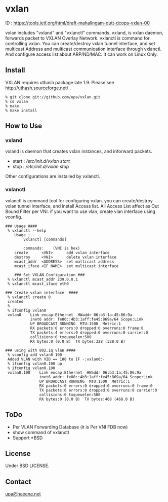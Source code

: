 vxlan
=====

ID : https://tools.ietf.org/html/draft-mahalingam-dutt-dcops-vxlan-00

vxlan includes "vxland" and "vxlanctl" commands.  vxland, is vxlan
daemon, forwards packet to VXLAN Overlay Network. vxlanctl is command
for controlling vxlan.  You can create/destroy vxlan tunnel interface,
and set multicast Address and multicast communication interface
through vxlanctl. And configure access list about ARP/ND/MAC.  It can
work on Linux Only.

Install
-------
VXLAN requires uthash package late 1.9.
Please see http://uthash.sourceforge.net/ .

	% git clone git://github.com/upa/vxlan.git
	% cd vxlan
	% make
	% make install


How to Use
----------

### vxland ###

vxland is daemon that creates vxlan instances, and inforward packets.

+ start : _/etc/init.d/vxlan start_
+ stop : _/etc/init.d/vxlan stop_

Other configurations are installed by vxlanctl.


### vxlanctl ###

vxlanctl is command tool for configuring vxlan. you can 
create/destroy vxlan tunnel interface, and install Access 
list. All Access List affect as Out Bound Filter per VNI. 
if you want to use vlan, create vlan interface using vconfig.

	### Usage ####
	 % vxlanctl --help
	    Usage :
   	        vxlanctl [commands]

            commands:    (VNI is hex)
	    create      <VNI>      add vxlan interface
	    destroy     <VNI>      delete vxlan interface
	    mcast_addr  <ADDRESS>  set multicast address
	    mcast_iface <IF NAME>  set multicast interface
	  	 
        ### Set VXLAN Configuration ###
	 % vxlanctl mcast_addr 239.0.0.1
	 % vxlanctl mcast_iface eth0

	### Create vxlan interface  ####
	 % vxlanctl create 0
	 created
	 %
	 % ifconfig vxlan0
	 vxlan0    Link encap:Ethernet  HWaddr 06:b3:1a:45:86:9a  
	           inet6 addr: fe80::4b3:1aff:fe45:869a/64 Scope:Link
	           UP BROADCAST RUNNING  MTU:1500  Metric:1
	           RX packets:0 errors:0 dropped:0 overruns:0 frame:0
	           TX packets:4 errors:0 dropped:0 overruns:0 carrier:0
	           collisions:0 txqueuelen:500 
	           RX bytes:0 (0.0 B)  TX bytes:328 (328.0 B)
	 
	### using with 802.1q vlan ####
	 % vconfig add vxlan0 100
	 Added VLAN with VID == 100 to IF -:vxlan0:-
	 % ifconfig vxlan0.100 up
	 % ifconfig vxlan0.100
	 vxlan0.100    Link encap:Ethernet  HWaddr 06:b3:1a:45:86:9a  
	               inet6 addr: fe80::4b3:1aff:fe45:869a/64 Scope:Link
	               UP BROADCAST RUNNING  MTU:1500  Metric:1
	               RX packets:0 errors:0 dropped:0 overruns:0 frame:0
	               TX packets:6 errors:0 dropped:0 overruns:0 carrier:0
	               collisions:0 txqueuelen:500 
	               RX bytes:0 (0.0 B)  TX bytes:468 (468.0 B)


ToDo
----
+ Per VLAN Forwarding Database (it is Per VNI FDB now)
+ show command of vxlanctl
+ Support *BSD 


License
-------
Under BSD LICENSE.


Contact
-------
upa@haeena.net


